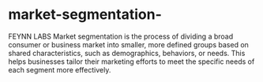 # market-segmentation-
FEYNN LABS 
Market segmentation is the process of dividing a broad consumer or business market into smaller, more defined groups based on shared characteristics, such as demographics, behaviors, or needs. This helps businesses tailor their marketing efforts to meet the specific needs of each segment more effectively.
